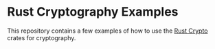 # Rust Cryptography Examples

This repository contains a few examples of how to use the
[Rust Crypto](https://github.com/RustCrypto) crates for cryptography.
